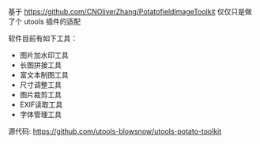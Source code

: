 基于 https://github.com/CNOliverZhang/PotatofieldImageToolkit
仅仅只是做了个  utools 插件的适配

软件目前有如下工具：

- 图片加水印工具
- 长图拼接工具
- 富文本制图工具
- 尺寸调整工具
- 图片裁剪工具
- EXIF读取工具
- 字体管理工具


源代码: https://github.com/utools-blowsnow/utools-potato-toolkit
